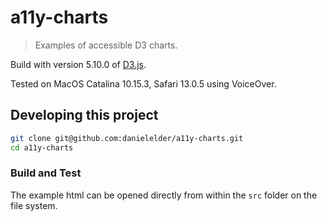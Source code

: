 # a11y-charts

> Examples of accessible D3 charts.

Build with version 5.10.0 of [D3.js](https://d3js.org/).

Tested on MacOS Catalina 10.15.3, Safari 13.0.5 using VoiceOver.

## Developing this project

```bash
git clone git@github.com:danielelder/a11y-charts.git
cd a11y-charts
```

### Build and Test

The example html can be opened directly from within the `src` folder on the file system.
